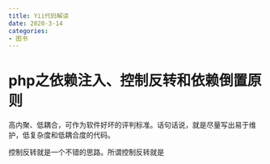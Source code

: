 ```yaml
---
title: Yii代码解读
date: 2020-3-14
categories: 
- 图书
---
```


# php之依赖注入、控制反转和依赖倒置原则

高内聚、低耦合，可作为软件好坏的评判标准。话句话说，就是尽量写出易于维护，低复杂度和低耦合度的代码。

控制反转就是一个不错的思路。所谓控制反转就是
